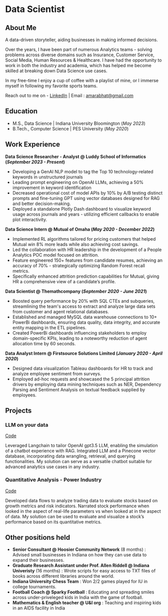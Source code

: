 # Data Scientist

## About Me

A data-driven storyteller, aiding businesses in making informed decisions. 

Over the years, I have been part of numerous Analytics teams - solving problems across diverse domains such as Insurance, Customer Service, Social Media, Human Resources & Healthcare. I have had the opportunity to work in both the industry and academia, which has helped me become skilled at breaking down Data Science use cases.

In my free-time I enjoy a cup of coffee with a playlist of mine, or I immerse myself in following my favorite sports teams.


Reach out to me on - [LinkedIn](https://www.linkedin.com/in/amar-ananth/) | Email : amarabhat@gmail.com

## Education
- M.S., Data Science	| Indiana University Bloomington (_May 2023_)	 			        		
- B.Tech., Computer Science | PES University  (_May 2020_)

## Work Experience
**Data Science Researcher - Analyst @ Luddy School of Informatics (_September 2023 - Present_)**
- Developing a GenAI NLP model to tag the Top 10 technology-related keywords in unstructured journals
- Leading prompt engineering on OpenAI LLMs, achieving a 50% improvement in keyword identification
- Decreased operational cost of model APIs by 10% by A/B testing distinct prompts and fine-tuning GPT using vector databases designed for RAG and better decision-making.
- Deployed a standalone Plotly Dash dashboard to visualize keyword usage across journals and years - utilizing efficient callbacks to enable plot interactivity.

**Data Science Intern @ Mutual of Omaha (_May 2020 - December 2022_)**
- Implemented RL algorithms tailored for pricing customers that helped Mutual win 8% more leads while also achieving cost savings.
- Led the collaboration with HR leadership in the development of a People Analytics POC model focused on attrition.
- Feature engineered 150+ features from candidate resumes, achieving an accuracy of 70% - strategically optimizing Random Forest recall metrics.
- Specifically enhanced attrition prediction capabilities for Mutual, giving HR a comprehensive view of a candidate’s profile.

**Data Scientist @ Themathcompany (_September 2020 - June 2021_)**
- Boosted query performance by 20% with SQL CTEs and subqueries, streamlining the team's access to extract and analyze large data sets from customer and agent relational databases.
- Established and managed MySQL data warehouse connections to 10+ PowerBi dashboards, ensuring data quality, data integrity, and accurate entity mapping in the ETL pipelines. 
- Created PowerBi dashboards influencing stakeholders to employ domain-specific KPIs, leading to a noteworthy reduction of agent allocation time by 60 seconds.

**Data Analyst Intern @ Firstsource Solutions Limited (_January 2020 - April 2020_)**
- Designed data visualization Tableau dashboards for HR to track and analyze employee sentiment from surveys.
- Employed ad-hoc requests and showcased the 5 principal attrition drivers by employing data mining techniques such as NER, Dependency Parsing and Sentiment Analysis on textual feedback supplied by employees.

## Projects
### LLM on your data 
[Code](https://github.com/theamar961/LLMOnYourData)

Leveraged Langchain to tailor OpenAI gpt3.5 LLM, enabling the simulation of a chatbot experience with RAG. Integrated LLM and a Pinecone vector database, incorporating data wrangling, retrieval, and querying functionalities. My solution can serve as a versatile chatbot suitable for advanced analytics use cases in any industry.


### Quantitative Analysis - Power Industry 
[Code](https://github.com/theamar961/Financial-Data-Science)

Developed data flows to analyze trading data to evaluate stocks based on growth metrics and risk indicators. Narrated stock performance when looked in the aspect of real-life parameters vs when looked at in the aspect of data. My solution can be used to evaluate and visualize a stock’s performance based on its quantitative metrics.



## Other positions held
- **Senior Consultant @ Hoosier Community Network** (8 months) : Advised small businesses in Indiana on how they can use data to expand their businesses. 
- **Graduate Research Assistant under Prof. Allen Riddell @ Indiana Univeristy** (16 months) : Wrote scripts for easy access to TXT files of books across different libraries around the world.
- **Indiana University Chess Team** : Won 2/2 games played for IU in college tournaments. 
- **Football Coach @ Sparky Football** : Educating and spreading smiles across under-priveleged kids in India with the game of football.
- **Mathematics & English teacher @ U&I org** : Teaching and inspiring kids in an AIDS facility in India



